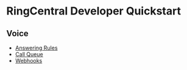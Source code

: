 # RingCentral Developer Quickstart

## Voice

* [Answering Rules](answering_rules.md)
* [Call Queue](call_queue.md)
* [Webhooks](webhooks.md)
